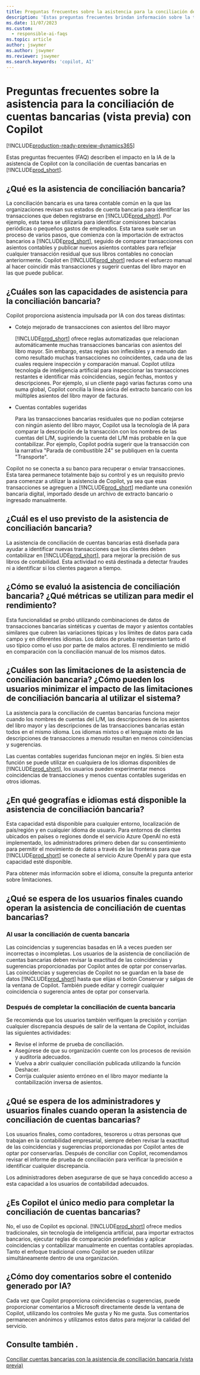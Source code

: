 ```yaml
---
title: Preguntas frecuentes sobre la asistencia para la conciliación de cuentas bancarias (vista previa) con Copilot
description: 'Estas preguntas frecuentes brindan información sobre la tecnología de inteligencia artificial utilizada para conciliar cuentas bancarias y extractos de Business Central. Incluye las consideraciones clave y detalles sobre cómo se usa la IA, cómo se probó y evaluó, y cualquier limitación específica.'
ms.date: 11/07/2023
ms.custom:
  - responsible-ai-faqs
ms.topic: article
author: jswymer
ms.author: jswymer
ms.reviewer: jswymer
ms.search.keywords: 'copilot, AI'
---
```


# Preguntas frecuentes sobre la asistencia para la conciliación de cuentas bancarias (vista previa) con Copilot

[!INCLUDE[production-ready-preview-dynamics365](includes/production-ready-preview-dynamics365.md)]

Estas preguntas frecuentes (FAQ) describen el impacto en la IA de la asistencia de Copilot con la conciliación de cuentas bancarias en [!INCLUDE[prod_short](includes/prod_short.md)]. 

## ¿Qué es la asistencia de conciliación bancaria?

La conciliación bancaria es una tarea contable común en la que las organizaciones revisan sus estados de cuenta bancaria para identificar las transacciones que deben registrarse en [!INCLUDE[prod_short](includes/prod_short.md)]. Por ejemplo, esta tarea se utilizaría para identificar comisiones bancarias periódicas o pequeños gastos de empleados. Esta tarea suele ser un proceso de varios pasos, que comienza con la importación de extractos bancarios a [!INCLUDE[prod_short](includes/prod_short.md)], seguido de comparar transacciones con asientos contables y publicar nuevos asientos contables para reflejar cualquier transacción residual que sus libros contables no conocían anteriormente. Copilot en [!INCLUDE[prod_short](includes/prod_short.md)] reduce el esfuerzo manual al hacer coincidir más transacciones y sugerir cuentas del libro mayor en las que puede publicar. 

## ¿Cuáles son las capacidades de asistencia para la conciliación bancaria?

Copilot proporciona asistencia impulsada por IA con dos tareas distintas: 

- Cotejo mejorado de transacciones con asientos del libro mayor 

   [!INCLUDE[prod_short](includes/prod_short.md)] ofrece reglas automatizadas que relacionan automáticamente muchas transacciones bancarias con asientos del libro mayor. Sin embargo, estas reglas son inflexibles y a menudo dan como resultado muchas transacciones no coincidentes, cada una de las cuales requiere inspección y comparación manual. Copilot utiliza tecnología de inteligencia artificial para inspeccionar las transacciones restantes e identificar más coincidencias, según fechas, montos y descripciones. Por ejemplo, si un cliente pagó varias facturas como una suma global, Copilot concilia la línea única del extracto bancario con los múltiples asientos del libro mayor de facturas. 
 
- Cuentas contables sugeridas 

   Para las transacciones bancarias residuales que no podían cotejarse con ningún asiento del libro mayor, Copilot usa la tecnología de IA para comparar la descripción de la transacción con los nombres de las cuentas del L/M, sugiriendo la cuenta del L/M más probable en la que contabilizar. Por ejemplo, Copilot podría sugerir que la transacción con la narrativa "Parada de combustible 24" se publiquen en la cuenta "Transporte". 

Copilot no se conecta a su banco para recuperar o enviar transacciones. Esta tarea permanece totalmente bajo su control y es un requisito previo para comenzar a utilizar la asistencia de Copilot, ya sea que esas transacciones se agreguen a [!INCLUDE[prod_short](includes/prod_short.md)] mediante una conexión bancaria digital, importado desde un archivo de extracto bancario o ingresado manualmente. 

## ¿Cuál es el uso previsto de la asistencia de conciliación bancaria?

La asistencia de conciliación de cuentas bancarias está diseñada para ayudar a identificar nuevas transacciones que los clientes deben contabilizar en [!INCLUDE[prod_short](includes/prod_short.md)], para mejorar la precisión de sus libros de contabilidad. Esta actividad no está destinada a detectar fraudes ni a identificar si los clientes pagaron a tiempo.   

## ¿Cómo se evaluó la asistencia de conciliación bancaria? ¿Qué métricas se utilizan para medir el rendimiento?

Esta funcionalidad se probó utilizando combinaciones de datos de transacciones bancarias sintéticas y cuentas de mayor y asientos contables similares que cubren las variaciones típicas y los límites de datos para cada campo y en diferentes idiomas. Los datos de prueba representan tanto el uso típico como el uso por parte de malos actores. El rendimiento se midió en comparación con la conciliación manual de los mismos datos. 

## ¿Cuáles son las limitaciones de la asistencia de conciliación bancaria? ¿Cómo pueden los usuarios minimizar el impacto de las limitaciones de conciliación bancaria al utilizar el sistema?

La asistencia para la conciliación de cuentas bancarias funciona mejor cuando los nombres de cuentas del L/M, las descripciones de los asientos del libro mayor y las descripciones de las transacciones bancarias están todos en el mismo idioma. Los idiomas mixtos o el lenguaje mixto de las descripciones de transacciones a menudo resultan en menos coincidencias y sugerencias. 

Las cuentas contables sugeridas funcionan mejor en inglés. Si bien esta función se puede utilizar en cualquiera de los idiomas disponibles de [!INCLUDE[prod_short](includes/prod_short.md)], los usuarios pueden experimentar menos coincidencias de transacciones y menos cuentas contables sugeridas en otros idiomas. 
<!--

## What operational factors and settings allow for effective and responsible use of the feature?


-->
## ¿En qué geografías e idiomas está disponible la asistencia de conciliación bancaria? 

Esta capacidad está disponible para cualquier entorno, localización de país/región y en cualquier idioma de usuario. Para entornos de clientes ubicados en países o regiones donde el servicio Azure OpenAI no está implementado, los administradores primero deben dar su consentimiento para permitir el movimiento de datos a través de las fronteras para que [!INCLUDE[prod_short](includes/prod_short.md)] se conecte al servicio Azure OpenAI y para que esta capacidad esté disponible. 

Para obtener más información sobre el idioma, consulte la pregunta anterior sobre limitaciones.  

## ¿Qué se espera de los usuarios finales cuando operan la asistencia de conciliación de cuentas bancarias? 

### Al usar la conciliación de cuenta bancaria 

Las coincidencias y sugerencias basadas en IA a veces pueden ser incorrectas o incompletas. Los usuarios de la asistencia de conciliación de cuentas bancarias deben revisar la exactitud de las coincidencias y sugerencias proporcionadas por Copilot antes de optar por conservarlas. Las coincidencias y sugerencias de Copilot no se guardan en la base de datos [!INCLUDE[prod_short](includes/prod_short.md)] hasta que elijas el botón Conservar y salgas de la ventana de Copilot. También puede editar y corregir cualquier coincidencia o sugerencia antes de optar por conservarla. 

### Después de completar la conciliación de cuenta bancaria 

Se recomienda que los usuarios también verifiquen la precisión y corrijan cualquier discrepancia después de salir de la ventana de Copilot, incluidas las siguientes actividades: 

- Revise el informe de prueba de conciliación. 
- Asegúrese de que su organización cuente con los procesos de revisión y auditoría adecuados. 
- Vuelva a abrir cualquier conciliación publicada utilizando la función Deshacer. 
- Corrija cualquier asiento erróneo en el libro mayor mediante la contabilización inversa de asientos. 

## ¿Qué se espera de los administradores y usuarios finales cuando operan la asistencia de conciliación de cuentas bancarias? 

Los usuarios finales, como contadores, tesoreros u otras personas que trabajan en la contabilidad empresarial, siempre deben revisar la exactitud de las coincidencias y sugerencias proporcionadas por Copilot antes de optar por conservarlas. Después de conciliar con Copilot, recomendamos revisar el informe de prueba de conciliación para verificar la precisión e identificar cualquier discrepancia. 

Los administradores deben asegurarse de que se haya concedido acceso a esta capacidad a los usuarios de contabilidad adecuados. 

## ¿Es Copilot el único medio para completar la conciliación de cuentas bancarias? 

No, el uso de Copilot es opcional. [!INCLUDE[prod_short](includes/prod_short.md)] ofrece medios tradicionales, sin tecnología de inteligencia artificial, para importar extractos bancarios, ejecutar reglas de comparación predefinidas y aplicar coincidencias y contabilizar manualmente en cuentas contables apropiadas. Tanto el enfoque tradicional como Copilot se pueden utilizar simultáneamente dentro de una organización. 

## ¿Cómo doy comentarios sobre el contenido generado por IA?

Cada vez que Copilot proporciona coincidencias o sugerencias, puede proporcionar comentarios a Microsoft directamente desde la ventana de Copilot, utilizando los controles Me gusta y No me gusta. Sus comentarios permanecen anónimos y utilizamos estos datos para mejorar la calidad del servicio.


## Consulte también .

[Conciliar cuentas bancarias con la asistencia de conciliación bancaria (vista previa)](bank-reconciliation-with-copilot.md)

